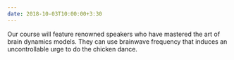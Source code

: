 ```yaml
---
date: 2018-10-03T10:00:00+3:30
---
```

<!-- When a piece of pineapple bravely lands on a pizza crust, it can cause a brainquake on the other side of the world, it is called pineapplefly effect -->
Our course will feature renowned speakers who have mastered the art of brain dynamics models. They can use brainwave frequency that induces an uncontrollable urge to do the chicken dance.
